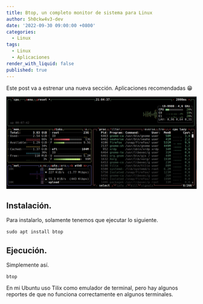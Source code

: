 ```yaml
---
title: Btop, un completo monitor de sistema para Linux
author: 5h0ckw4v3-dev
date: '2022-09-30 09:00:00 +0800'
categories:
  - Linux
tags:
  - Linux
  - Aplicaciones
render_with_liquid: false
published: true
---
```


Este post va a estrenar una nueva sección. Aplicaciones recomendadas 😁

![btop](/assets/img/common/btop.png)

## Instalación.

Para instalarlo, solamente tenemos que ejecutar lo siguiente.

```plaintext
sudo apt install btop
```

## Ejecución.

Simplemente así.

```plaintext
btop
```

En mi Ubuntu uso Tilix como emulador de terminal, pero hay algunos reportes de que no funciona correctamente en algunos terminales. 
